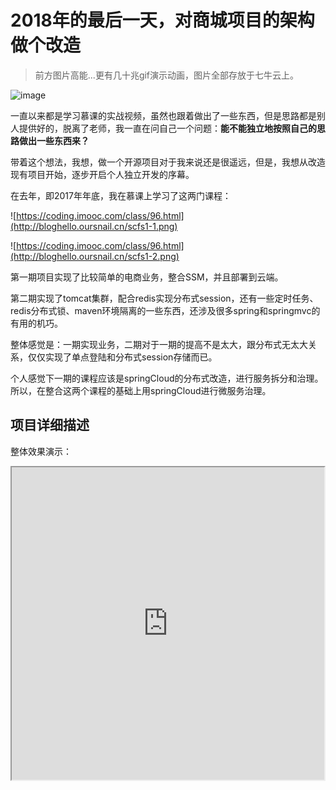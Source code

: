 # 2018年的最后一天，对商城项目的架构做个改造

> 前方图片高能...更有几十兆gif演示动画，图片全部存放于七牛云上。

![image](http://bloghello.oursnail.cn/wallpaper.jpg)

一直以来都是学习慕课的实战视频，虽然也跟着做出了一些东西，但是思路都是别人提供好的，脱离了老师，我一直在问自己一个问题：**能不能独立地按照自己的思路做出一些东西来？**

带着这个想法，我想，做一个开源项目对于我来说还是很遥远，但是，我想从改造现有项目开始，逐步开启个人独立开发的序幕。

在去年，即2017年年底，我在慕课上学习了这两门课程：

![https://coding.imooc.com/class/96.html](http://bloghello.oursnail.cn/scfs1-1.png)

![https://coding.imooc.com/class/96.html](http://bloghello.oursnail.cn/scfs1-2.png)

第一期项目实现了比较简单的电商业务，整合SSM，并且部署到云端。

第二期实现了tomcat集群，配合redis实现分布式session，还有一些定时任务、redis分布式锁、maven环境隔离的一些东西，还涉及很多spring和springmvc的有用的机巧。

整体感觉是：一期实现业务，二期对于一期的提高不是太大，跟分布式无太大关系，仅仅实现了单点登陆和分布式session存储而已。

个人感觉下一期的课程应该是springCloud的分布式改造，进行服务拆分和治理。所以，在整合这两个课程的基础上用springCloud进行微服务治理。

## 项目详细描述

整体效果演示：

<iframe height=500 width=500 src="http://bloghello.oursnail.cn/jdfw.gif">

> 经过一遍遍测试，商城还是存在一些无伤大雅的bug，但是主要还是锻炼自己的能力嘛！
>
> 下订单的时候，报错：商品不存在或库存不足，是因为我模拟的秒杀，所以商品的库存要提前预置于redis中，后端管理系统的商品管理页面有预置库存的按钮。
>
> 新增商品的时候，对于上传图片，需要耐心等待一会，需要等待FTP服务器上传完毕，给一个返回信息(Map，是图片的文件名)才能真正显示（对于富文本中的图片上传，在上传之后需要等待一会，时间与小图上传差不多，否则直接保存不报错，但是前端看不到图，因为还没上传完毕,url还没回传回来）
>
> 普通注册的账号，没有管理员权限，所以不能登陆后台管理系统。

在学习的视频中，一期只是实现业务功能，单体架构，一个tomcat。二期对其做了集群，并且解决了集群模式下session存储问题，实现了比较简单的单点登陆功能。架构如下：

![image](http://bloghello.oursnail.cn/snailmall-1.png)

对于上面的架构来说，只是做了一些集群进行优化，随着业务的发展，用户越来越多，用户服务等其他服务必然要拆分出来独立成为一个服务，这样做的好处是，一方面一个团队负责一个服务可以提高开发效率，另外，对于扩展性也是非常有利的，但是也是有缺点的，会带来很多的复杂性，尤其是引入了分布式事务，所以不能为了分布式而分布式，而是针对不同的业务场景而采用合适的架构。

微服务的实现，主要有两种，国内是阿里系的以dubbo+zookeeper为核心的一套服务治理和发现生态。另一个则是大名鼎鼎的spring cloud栈。

spring cloud并不是像spring是一个框架，他是解决微服务的一种方案，是由各种优秀开源组件共同配合而实现的微服务治理架构。下面的图是我构思的项目结构图：

![image](http://bloghello.oursnail.cn/%E5%95%86%E5%9F%8E%E6%9E%B6%E6%9E%84-2.png)

最前面是`Nginx`，这里就作为一个静态资源映射和负载均衡，`nginx`中有几个配置文件，分别为`www.oursnail.cn.conf`，这个主要是对`zuul`网关地址做一个负载均衡，指向网关所在的服务器，并且找到前台页面所在位置对页面进行渲染。`admin.oursnail.cn.conf`，这个主要是配置后端以及后端的页面文件；`img.oursnail.cn.conf`是对图片服务器地址进行映射。


然后是`zuul`网关，这里主要是用来限流、鉴权以及路由转发。

再后面就是我们的应用服务器啦。对服务器进行了服务追踪(`sleuth`)，实现了动态刷新配置(`spring cloud config`+`bus`)等功能。以`http restful`的方式进行通信(`openFeign`),构建起以`eureka`为注册中心的分布式架构。


每个服务都是基于`springboot`打造，结合`mybatis`持久层操作的框架，完成基本的业务需求。`springboot`基于`spring`，特点是快速启动、内置`tomcat`以及无`xml`配置。将很多东西封装起来，引入pom就可以直接使用，比如`springMVC`就基本上引入`starter-web`即可。

由于资源的原因，只有三台最低配的服务器，所以本来想做的基于ES的全文检索服务没有做，也没有分库分表。

至于定时任务以及Hystrix服务熔断和降级，比较简单，就不做了。

- 项目的接口文档详见wiki：https://github.com/sunweiguo/spring-cloud-for-snailmall/wiki
- 项目的数据库表设计：snailmall.sql

下面详细介绍每个模块实现的大体思路（仅供参考，毕竟应届生，真实项目没做过）：

- 用户模块

关于用户模块，核心的功能是登陆。再核心是如何验证以及如何存储用户信息。这里采取的方案为：

![image](http://bloghello.oursnail.cn/user.png)

对于用户注册，我这里就是用户名（昵称），那么如何保证不重复呢（高并发）？这里还是用了分布式锁来保证的。

对于未登陆章台下用户修改密码，逻辑为：

![image](http://bloghello.oursnail.cn/user-2.png)

- 购物车模块

![image](http://bloghello.oursnail.cn/cart.png)

- 订单模块

![image](http://bloghello.oursnail.cn/order.png)

针对这些问题，我想说一下我的思路。

对于幂等性，这里产生幂等性的主要原因在于MQ的重传机制，可能第一个消息久久没有发出去，然后重新发送一条，结果第一条消息突然又好了，那么就会重复发两跳，对于用户来说，只下一次单，但是服务器下了多次订单。网上解决这个问题的思路是创建一张表，如果是重复的订单号，就不可能创建多次了。还有一种可能方案是用分布式锁对该订单号锁住一段时间，由于只是锁住订单号，所以不影响性能，在这一段时间内是不可以再放同一个订单号的请求进来。

对于MQ消息不丢失，只能是订阅模式了。消息发出去之后，消费端给MQ回复一个接收到的信息，MQ本次消费成功，给订阅者一个回复。


对于全局唯一ID生成，这里用的是雪花算法，具体介绍可以看[我的笔记](https://github.com/sunweiguo/swgBook/blob/master/mamabuy/05-%E4%BA%A4%E6%98%93%E5%B7%A5%E7%A8%8B(%E4%B8%8A).md)

对于分布式事务，比较复杂，这里其实并没有真正处理，对于数据库扣减库存和数据库插入订单，他们在不同的数据库，廖师兄比较倾向的方式是：

![image](http://bloghello.oursnail.cn/order-2.png)

![image](http://bloghello.oursnail.cn/order-3.png)

这一切的基础还是需要有一个可靠的消息服务，确保消息要能送达。

针对redis预减库存存在的并发问题，这里的思路是用lua+redis，在预减之前判断库存是否够，这两个操作要在一个原子操作里面才行，lua恰好可以实现原子性、顺序性地操作。

- 支付模块

这里对接的是支付宝-扫码支付，用到是支付宝沙箱环境。支付的扫码支付详细流程在这里聊一聊哈。

商户前台将商品参数发送至商户后台，商户后台生成**内部订单号**并用于请求支付平台创建**预下单**，支付平台创建完预订单后将订单二维码信息返还给商户，此时用户即可扫取二维码进行付款操作。

内部订单号：这是相对于支付宝平台而言的，这个订单号是我们商城自己生成的，对于我们商城来说是内部订单号，但是对于支付宝来说是外部订单号。

将一系列的数据按照支付宝的要求发送给支付宝平台，包括商品信息，生成的验签sign，公钥；支付宝去将sign解密，进行商品的各种信息校验。校验通过，**同步**返回二维码串。

支付业务流程图：

![image](http://bloghello.oursnail.cn/pay-1.png)

在获取支付的二维码串之后，用工具包将其转换未二维码展示给用户扫码。

用户扫码后，会收到第一次支付宝的回调，展示要支付的金额，商品信息等。

用户输入密码成功后，正常情况会收到支付宝的第二次回调，即支付成功信息。

但是也可能会由于网络等原因，迟迟收不到支付宝的回调，这个时候就需要主动发起轮询去查看支付状态。

在支付成功之后，接收回调的接口要记得返回`success`告诉支付宝我已经收到你的回调了，不要再重复发给我了。接收回调的接口也要做好去除重复消息的逻辑。

![image](http://bloghello.oursnail.cn/pay-2.png)

这个流程是多么地简单而理所当然！

对应于代码层面，其实就是两个接口，一个是用户点击去支付按钮，此时发起预下单，展示付款二维码，另一个是接收支付宝回调：

预下单：

![image](http://bloghello.oursnail.cn/pay-3.png)
![image](http://bloghello.oursnail.cn/pay-4.png)
![image](http://bloghello.oursnail.cn/pay-5.png)

接收支付宝支付状态回调：

![image](http://bloghello.oursnail.cn/pay-6.png)






## 项目进展

- [x] 2018/12/31 完成了聚合工程的创建、Eureka服务注册中心、spring cloud config+gitHub+spring cloud bus（rabbitMQ）实现配置自动刷新--v1.0
- [x] 2018/12/31 将Eureka注册中心(单机)和配置中心部署到服务器上，这比较固定，所以先部署上去，以后本地就直接用这两个即可，对配置进行了一点点修改
- [ ] 2018/12/31 关于配置的自动刷新，用postman发送post请求是可以的，但是用github webhook不行，不知道是不是这个版本的问题
- [x] 2018/12/31 用户模块的逻辑实现,首先增加了一些pom文件的支持，整合mybatis，测试数据库都通过，下面就可以真正去实现业务代码了
- [x] 2019/1/1 完成用户注册、登陆、校验用户名邮箱有效性、查看登陆用户信息、根据用户名去拿到对应的问题、校验答案是否正确、重置密码这个几个接口，在注册这个接口，增加一个ZK分布式锁来防止在高并发场景下出现用户名或邮箱重复问题
- [x] 2019/1/2 上午完成门户用户模块所有接口--v2.0
- [x] 2019/1/2 下午完成品类管理模块，关于繁琐的获取用户并且鉴权工作，这里先放每个接口里面处理，后面放到网关中去实现--v3.0
- [x] 2019/1/3 上午引入网关服务，将后台重复的权限校验统一放到网关中去做，并且加了限流，解决了一下跨域问题。--v4.0
- [x] 2019/1/3 下午和晚上完成门户和后台的商品管理模块所有的接口功能，除了上传文件的两个接口没有测试以外，其他接口都进行了简单的测试，其中还用Feign去调用了品类服务接口--v5.0
- [x] 2019/1/3 初步把购物车模块和模块引入，通过基础测试，后面在此基础上直接开发代码即可，明天下午看《大黄蜂》，晚上师门聚餐吃火锅，明天早上赶一赶吧，今天任务结束！
- [x] 2019/1/4 整理了接口文档，并且画了一下购物车模块的流程图以及订单服务的流程图，针对订单服务中，记录了需要一些注意的问题，尽可能地完善，提高可用性和性能。并且完成购物车模块的controller层。
- [x] 2019/1/5 完成购物车模块，并且进行了简单的测试，这里进行了两处改造，一个是判断了一下是否需要判断库存；另一个是商品信息从redis中取，取不出来则调用商品服务初始化值
- [x] 2019/1/5 收货地址管理模块，这个模块就是个增删改查，没啥东西写，这里就不加缓存了。
- [x] 2019/1/6 完成了后台订单管理模块并且进行了测试，调用收货地址服务时，发现收货地址服务无法读取到cookie，通过这个方法(https://blog.csdn.net/WYA1993/article/details/84304243) 暂时解决了问题
- [x] 2019/1/6 预置所有商品库存到redis中；预置所有商品到redis中；大概确定好订单服务思路：预减库存（redis判断库存）---对userID增加分布式锁防止用户重复提交订单--MQ异步下订单
- [x] 2019/1/6 新增全局唯一ID生成服务，雪花算法实现
- [x] 2019/1/7 完善订单服务-这一块涉及跨库操作，并且不停地调用其他服务，脑子都快晕了，这里采取的策略是：用到购物车的时候，去调用购物车服务获取；产品详情从redis中获取。首先将商品以及商品库存全部缓存到redis中，然后用户下单，先从redis中判断库存，够则减，判断
和扣减放在lua脚本中原子执行，然后MQ异步出去生成订单（生成订单主表和订单详情表放在一个本地事务中），这两步操作成功之后，再用MQ去异步删除购物车。MQ消费不成功则重试。
对于扣减库存这一步，想法是用定时任务，定时与redis中进行同步。这里是模拟了秒杀场景，预减库存+MQ异步，提交订单-->redis判断并且减库存-->调用cart-service获取购物车-->MQ异步(userId,shippingId)生成订单主表和详情表-->上面都成功，则MQ异步(userId)
去清除购物车，库存用定时任务去同步(未做)，理想的做法是：MQ异步扣减库存，订单服务订阅扣减库存消息，一旦库存扣减成功，则进行订单生成。
- [x] 2019/1/8 继续完善订单接口，完成支付服务，就直接放在订单服务里面了，因为与订单逻辑紧密，就放在一起了。
- [x] 2019/1/8 使用了一下swagger，发现代码侵入比较强，每一个接口上面都要手动打上响应的注解
- [x] 2019/1/8 关于hystrix熔断与降级，可以引入hystrix的依赖，用@HystrixCommand注解来控制超时时间、服务降级以及服务熔断。也可以直接再@FeignClient接口中指定服务降级的类，这里不演示了，因为设置比如超时时间，我还要重新测试，写起来很简单，测起来有点儿麻烦
- [x] 2019/1/9 服务跟踪，服务端是直接用的线程的，只需要下载：wget -O zipkin.jar  'https://search.maven.org/remote_content?g=io.zipkin.java&a=zipkin-server&v=LATEST&c=exec'，然后nohup java -jar zipkin.jar > zipkin.server.out & ，开放9411端口，打开浏览器http://ip:9411看到页面即可。
客户端只需要添加相应依赖和配置文件即可。用客户端测试，发现死活不出现我的请求，经过搜索，发现需要增加spring.zipkin.sender.type= web这个配置项才行.
- [x] 2019/1/10 初步把项目部署到服务器上，进行测试，bug多多，修改中...
- [x] 2019/1/10 改了一天的bug，其中网关的超时时间以及feign的超时时间都要改大一点，否则会超时报错。最终成功，花了三台服务器，部署了11个服务。后面把部署过程写一下。
- [x] 2019/1/11 将注册中心做成集群，因为早上一起来，注册中心挂了？？？
- [ ] 2019/1/11 docker部署(商城第四期的改造目标:容器化+容器编排)，本期改造结束。
- [x] 2019/1/11 完善readme文档

## 项目启动


安装redis、zookeeper、mysql、jdk、nginx以及rabbitMQ。

对代码进行maven-package操作。打包成jar包。将其放到服务器上：


![image](http://bloghello.oursnail.cn/start.png)

执行`nohup java -jar snailmall-user-service.8081 > user-service.out &`后台启动即可。

> 补充：针对配置刷新，修改了github信息，用`postman`请求`http://xxxxx:8079/actuator/bus-refresh` 触发更新。
>
> 本改造是基于[快乐慕商城一期](https://coding.imooc.com/class/96.html)和[快乐慕商城二期](https://coding.imooc.com/class/162.html)的基础上进行改造。所以需要在其业务基础上改造会比较顺手。关于微服务，尤其是电商中的一些处理手段，很多思路都是学习于[码吗在线](http://coder520.com/)中分布式电商项目。再加上慕课网廖师兄的[spring cloud微服务实践](https://coding.imooc.com/class/187.html)。

## 前台项目

只要阅读`readme`文档即可。代码仓库为：https://github.com/sunweiguo/snailmall-front

学习不仅要有输入，更要有自己的输出，实践是提升的捷径！
